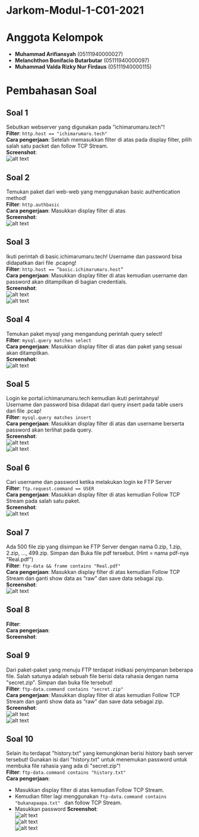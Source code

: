 # Jarkom-Modul-1-C01-2021

# Anggota Kelompok
- **Muhammad Arifiansyah** (05111940000027)
- **Melanchthon Bonifacio Butarbutar** (05111940000097)
- **Muhammad Valda Rizky Nur Firdaus** (05111940000115)

# Pembahasan Soal
## Soal 1
Sebutkan webserver yang digunakan pada "ichimarumaru.tech"! <br>
**Filter**: ```http.host == "ichimarumaru.tech"``` <br>
**Cara pengerjaan**: Setelah memasukkan filter di atas pada display filter, pilih salah satu packet dan follow TCP Stream. <br>
**Screenshot**: <br>
![alt text](https://github.com/Kyu-u/Jarkom-Modul-1-C01-2021/blob/main/images/soal1.png) <br>
## Soal 2
Temukan paket dari web-web yang menggunakan basic authentication method! <br>
**Filter**: ```http.authbasic``` <br>
**Cara pengerjaan**: Masukkan display filter di atas <br>
**Screenshot**: <br>
![alt text](https://github.com/Kyu-u/Jarkom-Modul-1-C01-2021/blob/main/images/soal2.png) <br>
## Soal 3
 Ikuti perintah di basic.ichimarumaru.tech! Username dan password bisa didapatkan dari file .pcapng! <br>
**Filter**: ```http.host == “basic.ichimarumaru.host”``` <br>
**Cara pengerjaan**: Masukkan display filter di atas kemudian username dan password akan ditampilkan di bagian credentials. <br>
**Screenshot**: <br>
![alt text](https://github.com/Kyu-u/Jarkom-Modul-1-C01-2021/blob/main/images/soal3a.png) <br>
![alt text](https://github.com/Kyu-u/Jarkom-Modul-1-C01-2021/blob/main/images/soal3b.png) <br>
## Soal 4
 Temukan paket mysql yang mengandung perintah query select! <br>
**Filter**: ```mysql.query matches select``` <br>
**Cara pengerjaan**: Masukkan display filter di atas dan paket yang sesuai akan ditampilkan. <br>
**Screenshot**: <br>
![alt text](https://github.com/Kyu-u/Jarkom-Modul-1-C01-2021/blob/main/images/soal4.png) <br>
## Soal 5
Login ke portal.ichimarumaru.tech kemudian ikuti perintahnya! <br>
Username dan password bisa didapat dari query insert pada table users dari file .pcap! <br>
**Filter**: ```mysql.query matches insert``` <br>
**Cara pengerjaan**: Masukkan display filter di atas dan username berserta password akan terlihat pada query. <br>
**Screenshot**: <br>
![alt text](https://github.com/Kyu-u/Jarkom-Modul-1-C01-2021/blob/main/images/soal5a.png) <br>
![alt text](https://github.com/Kyu-u/Jarkom-Modul-1-C01-2021/blob/main/images/soal5b.png) <br>
## Soal 6
Cari username dan password ketika melakukan login ke FTP Server <br>
**Filter**: ```ftp.request.command == USER``` <br>
**Cara pengerjaan**: Masukkan display filter di atas kemudian Follow TCP Stream pada salah satu paket. <br>
**Screenshot**: <br>
![alt text](https://github.com/Kyu-u/Jarkom-Modul-1-C01-2021/blob/main/images/soal6.png) <br>
## Soal 7
Ada 500 file zip yang disimpan ke FTP Server dengan nama 0.zip, 1.zip, 2.zip, ..., 499.zip. Simpan dan Buka file pdf tersebut. (Hint = nama pdf-nya "Real.pdf") <br>
**Filter**: ```ftp-data && frame contains "Real.pdf"``` <br>
**Cara pengerjaan**: Masukkan display filter di atas kemudian Follow TCP Stream dan ganti show data as “raw” dan save data sebagai zip. <br>
**Screenshot**: <br>
![alt text](https://github.com/Kyu-u/Jarkom-Modul-1-C01-2021/blob/main/images/soal7.jpg) <br>
## Soal 8
**Filter**:  <br>
**Cara pengerjaan**: <br>
**Screenshot**: <br>
## Soal 9
Dari paket-paket yang menuju FTP terdapat inidkasi penyimpanan beberapa file. Salah satunya adalah sebuah file berisi data rahasia dengan nama "secret.zip". Simpan dan buka file tersebut! <br>
**Filter**: ```ftp-data.command contains "secret.zip"``` <br>
**Cara pengerjaan**: Masukkan display filter di atas kemudian Follow TCP Stream dan ganti show data as “raw” dan save data sebagai zip. <br>
**Screenshot**: <br>
![alt text](https://github.com/Kyu-u/Jarkom-Modul-1-C01-2021/blob/main/images/soal9a.png) <br>
![alt text](https://github.com/Kyu-u/Jarkom-Modul-1-C01-2021/blob/main/images/soal9b.png) <br>
## Soal 10
Selain itu terdapat "history.txt" yang kemungkinan berisi history bash server tersebut! Gunakan isi dari "history.txt" untuk menemukan password untuk membuka file rahasia yang ada di "secret.zip"! <br>
**Filter**: ```ftp-data.command contains "history.txt"``` <br>
**Cara pengerjaan**:
- Masukkan display filter di atas kemudian Follow TCP Stream.
- Kemudian filter lagi menggunakan ```ftp-data.command contains "bukanapaapa.txt" ``` dan follow TCP Stream.
- Masukkan password
**Screenshot**: <br>
![alt text](https://github.com/Kyu-u/Jarkom-Modul-1-C01-2021/blob/main/images/soal10a.png) <br>
![alt text](https://github.com/Kyu-u/Jarkom-Modul-1-C01-2021/blob/main/images/soal10b.png) <br>
![alt text](https://github.com/Kyu-u/Jarkom-Modul-1-C01-2021/blob/main/images/soal10c.png) <br>








